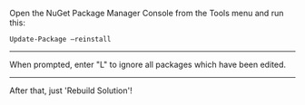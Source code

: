 Open the NuGet Package Manager Console from the Tools menu and run this:

```
Update-Package –reinstall
```

---
When prompted, enter "L" to ignore all packages which have been edited.

---
After that, just 'Rebuild Solution'!